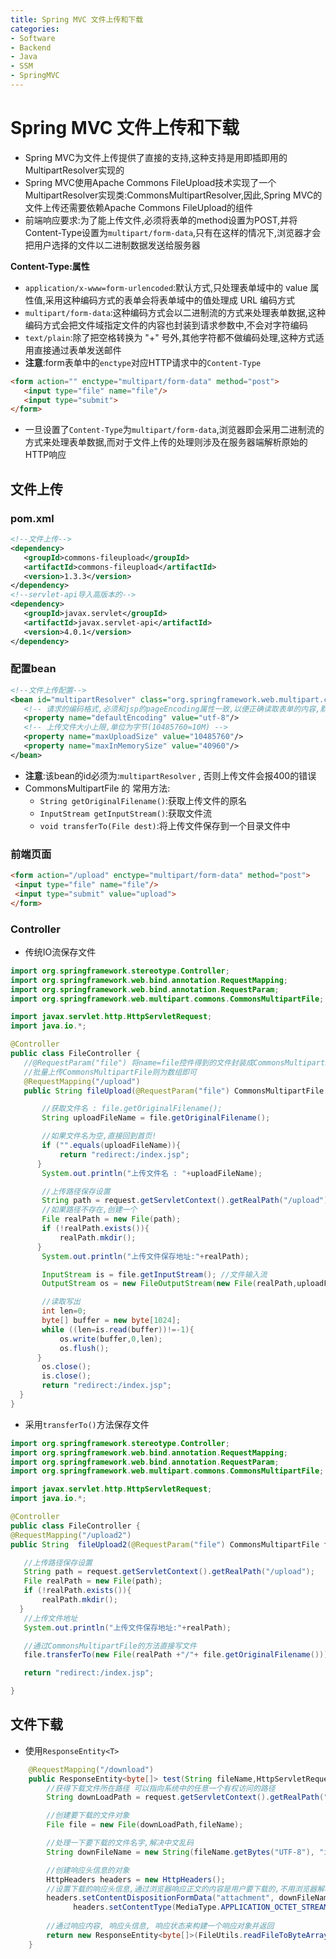 ```yaml
---
title: Spring MVC 文件上传和下载
categories:
- Software
- Backend
- Java
- SSM
- SpringMVC
---
```

# Spring MVC 文件上传和下载

- Spring MVC为文件上传提供了直接的支持,这种支持是用即插即用的MultipartResolver实现的
- Spring MVC使用Apache Commons FileUpload技术实现了一个MultipartResolver实现类:CommonsMultipartResolver,因此,Spring MVC的文件上传还需要依赖Apache Commons FileUpload的组件
- 前端响应要求:为了能上传文件,必须将表单的method设置为POST,并将Content-Type设置为`multipart/form-data`,只有在这样的情况下,浏览器才会把用户选择的文件以二进制数据发送给服务器

**Content-Type:属性**

- `application/x-www=form-urlencoded`:默认方式,只处理表单域中的 value 属性值,采用这种编码方式的表单会将表单域中的值处理成 URL 编码方式
- `multipart/form-data`:这种编码方式会以二进制流的方式来处理表单数据,这种编码方式会把文件域指定文件的内容也封装到请求参数中,不会对字符编码
- `text/plain`:除了把空格转换为 "+" 号外,其他字符都不做编码处理,这种方式适用直接通过表单发送邮件
- **注意**:form表单中的`enctype`对应HTTP请求中的`Content-Type`

```html
<form action="" enctype="multipart/form-data" method="post">
   <input type="file" name="file"/>
   <input type="submit">
</form>
```

- 一旦设置了`Content-Type`为`multipart/form-data`,浏览器即会采用二进制流的方式来处理表单数据,而对于文件上传的处理则涉及在服务器端解析原始的HTTP响应

## 文件上传

### pom.xml

```xml
<!--文件上传-->
<dependency>
   <groupId>commons-fileupload</groupId>
   <artifactId>commons-fileupload</artifactId>
   <version>1.3.3</version>
</dependency>
<!--servlet-api导入高版本的-->
<dependency>
   <groupId>javax.servlet</groupId>
   <artifactId>javax.servlet-api</artifactId>
   <version>4.0.1</version>
</dependency>
```

### 配置bean

```xml
<!--文件上传配置-->
<bean id="multipartResolver" class="org.springframework.web.multipart.commons.CommonsMultipartResolver">
   <!-- 请求的编码格式,必须和jsp的pageEncoding属性一致,以便正确读取表单的内容,默认为ISO-8859-1 -->
   <property name="defaultEncoding" value="utf-8"/>
   <!-- 上传文件大小上限,单位为字节(10485760=10M) -->
   <property name="maxUploadSize" value="10485760"/>
   <property name="maxInMemorySize" value="40960"/>
</bean>
```

- **注意**:该bean的id必须为:`multipartResolver` , 否则上传文件会报400的错误
- CommonsMultipartFile 的 常用方法:
    - `String getOriginalFilename()`:获取上传文件的原名
    - `InputStream getInputStream()`:获取文件流
    - `void transferTo(File dest)`:将上传文件保存到一个目录文件中

### 前端页面

```html
<form action="/upload" enctype="multipart/form-data" method="post">
 <input type="file" name="file"/>
 <input type="submit" value="upload">
</form>
```

### Controller

- 传统IO流保存文件

```java
import org.springframework.stereotype.Controller;
import org.springframework.web.bind.annotation.RequestMapping;
import org.springframework.web.bind.annotation.RequestParam;
import org.springframework.web.multipart.commons.CommonsMultipartFile;

import javax.servlet.http.HttpServletRequest;
import java.io.*;

@Controller
public class FileController {
   //@RequestParam("file") 将name=file控件得到的文件封装成CommonsMultipartFile 对象
   //批量上传CommonsMultipartFile则为数组即可
   @RequestMapping("/upload")
   public String fileUpload(@RequestParam("file") CommonsMultipartFile file , HttpServletRequest request) throws IOException {

       //获取文件名 : file.getOriginalFilename();
       String uploadFileName = file.getOriginalFilename();

       //如果文件名为空,直接回到首页!
       if ("".equals(uploadFileName)){
           return "redirect:/index.jsp";
      }
       System.out.println("上传文件名 : "+uploadFileName);

       //上传路径保存设置
       String path = request.getServletContext().getRealPath("/upload");
       //如果路径不存在,创建一个
       File realPath = new File(path);
       if (!realPath.exists()){
           realPath.mkdir();
      }
       System.out.println("上传文件保存地址:"+realPath);

       InputStream is = file.getInputStream(); //文件输入流
       OutputStream os = new FileOutputStream(new File(realPath,uploadFileName)); //文件输出流

       //读取写出
       int len=0;
       byte[] buffer = new byte[1024];
       while ((len=is.read(buffer))!=-1){
           os.write(buffer,0,len);
           os.flush();
      }
       os.close();
       is.close();
       return "redirect:/index.jsp";
  }
}
```

- 采用`transferTo()`方法保存文件

```java
import org.springframework.stereotype.Controller;
import org.springframework.web.bind.annotation.RequestMapping;
import org.springframework.web.bind.annotation.RequestParam;
import org.springframework.web.multipart.commons.CommonsMultipartFile;

import javax.servlet.http.HttpServletRequest;
import java.io.*;

@Controller
public class FileController {
@RequestMapping("/upload2")
public String  fileUpload2(@RequestParam("file") CommonsMultipartFile file, HttpServletRequest request) throws IOException {

   //上传路径保存设置
   String path = request.getServletContext().getRealPath("/upload");
   File realPath = new File(path);
   if (!realPath.exists()){
       realPath.mkdir();
  }
   //上传文件地址
   System.out.println("上传文件保存地址:"+realPath);

   //通过CommonsMultipartFile的方法直接写文件
   file.transferTo(new File(realPath +"/"+ file.getOriginalFilename()));

   return "redirect:/index.jsp";

}
```

## 文件下载

- 使用`ResponseEntity<T>`

```java
	@RequestMapping("/download")
	public ResponseEntity<byte[]> test(String fileName,HttpServletRequest request) throws IOException {
		//获得下载文件所在路径 可以指向系统中的任意一个有权访问的路径
		String downLoadPath = request.getServletContext().getRealPath("/download");

		//创建要下载的文件对象
		File file = new File(downLoadPath,fileName);

		//处理一下要下载的文件名字,解决中文乱码
		String downFileName = new String(fileName.getBytes("UTF-8"), "iso-8859-1");

		//创建响应头信息的对象
		HttpHeaders headers = new HttpHeaders();
		//设置下载的响应头信息,通过浏览器响应正文的内容是用户要下载的,不用浏览器解析
		headers.setContentDispositionFormData("attachment", downFileName);
        	  headers.setContentType(MediaType.APPLICATION_OCTET_STREAM);
		
		//通过响应内容, 响应头信息, 响应状态来构建一个响应对象并返回
		return new ResponseEntity<byte[]>(FileUtils.readFileToByteArray(file), headers, HttpStatus.CREATED);
	}
```
